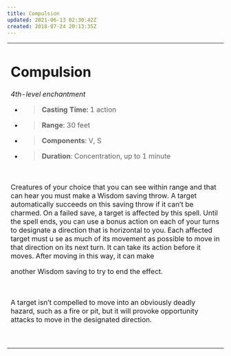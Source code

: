 ```yaml
---
title: Compulsion
updated: 2021-06-13 02:30:42Z
created: 2018-07-24 20:13:35Z
---
```


<table><tbody><tr class="odd"><td><h1 id="compulsion"><strong>Compulsion</strong></h1><p><em>4th-level enchantment</em></p><ul><li><blockquote><p><strong>Casting Time:</strong> 1 action</p></blockquote></li><li><blockquote><p><strong>Range</strong>: 30 feet</p></blockquote></li><li><blockquote><p><strong>Components</strong>: V, S</p></blockquote></li><li><blockquote><p><strong>Duration</strong>: Concentration, up to 1 minute</p></blockquote></li></ul><p> </p><p>Creatures of your choice that you can see within range and that can hear you must make a Wisdom saving throw. A target automatically succeeds on this saving throw if it can’t be charmed. On a failed save, a target is affected by this spell. Until the spell ends, you can use a bonus action on each of your turns to designate a direction that is horizontal to you. Each affected target must u se as much of its movement as possible to move in that direction on its next turn. It can take its action before it moves. After moving in this way, it can make</p><p>another Wisdom saving to try to end the effect.</p><p> </p><p>A target isn’t compelled to move into an obviously deadly hazard, such as a fire or pit, but it will provoke opportunity attacks to move in the designated direction.</p><p> </p></td></tr></tbody></table>